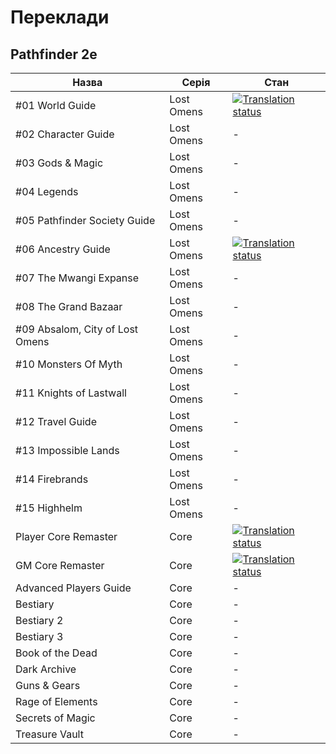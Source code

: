 # Переклади

## Pathfinder 2e

| Назва           | Серія      | Стан                                                                                                                                                                                             |
|-----------------|------------|--------------------------------------------------------------------------------------------------------------------------------------------------------------------------------------------------|
| #01 World Guide | Lost Omens | [![Translation status](https://translate.deniztadice.xyz/widget/pf2-lost-omens-01-world-guide/-/uk/svg-badge.svg)](https://translate.deniztadice.xyz/engage/pf2-lost-omens-01-world-guide/-/uk/) |
| #02 Character Guide | Lost Omens | - |
| #03 Gods & Magic | Lost Omens | - |
| #04 Legends | Lost Omens | - |
| #05 Pathfinder Society Guide | Lost Omens | - |
| #06 Ancestry Guide | Lost Omens | [![Translation status](https://translate.deniztadice.xyz/widget/pf2-lost-omens-06-ancestry-guide/-/uk/svg-badge.svg)](https://translate.deniztadice.xyz/engage/pf2-lost-omens-06-ancestry-guide/-/uk/) |
| #07 The Mwangi Expanse | Lost Omens | - |
| #08 The Grand Bazaar | Lost Omens | - |
| #09 Absalom, City of Lost Omens| Lost Omens | - |
| #10 Monsters Of Myth | Lost Omens | - |
| #11 Knights of Lastwall | Lost Omens | - |
| #12 Travel Guide | Lost Omens | - |
| #13 Impossible Lands | Lost Omens | - |
| #14 Firebrands | Lost Omens | - |
| #15 Highhelm | Lost Omens | - |
| Player Core Remaster | Core | [![Translation status](https://translate.deniztadice.xyz/widget/pf2-core-player-core-remaster/-/uk/svg-badge.svg)](https://translate.deniztadice.xyz/engage/pf2-core-player-core-remaster/-/uk/) |
| GM Core Remaster | Core | [![Translation status](https://translate.deniztadice.xyz/widget/pf2-core-gm-core-remaster/-/uk/svg-badge.svg)](https://translate.deniztadice.xyz/engage/pf2-core-gm-core-remaster/-/uk/) |
| Advanced Players Guide | Core | - |
| Bestiary | Core | - |
| Bestiary 2 | Core | - |
| Bestiary 3 | Core | - |
| Book of the Dead  | Core | - |
| Dark Archive | Core | - |
| Guns & Gears | Core | - |
| Rage of Elements | Core | - |
| Secrets of Magic | Core | - |
| Treasure Vault  | Core | - |